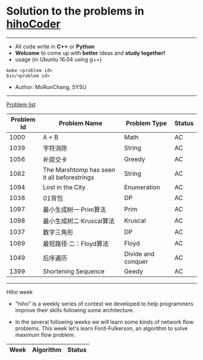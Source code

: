 # Solution to the problems in [hihoCoder](http://hihocoder.com/hiho)

----------

+ All code write in **C++** or **Python**
+ **Welcome** to come up with **better** ideas and **study together!**
+ usage (in Ubuntu 16.04 using g++)
```shell
make <problem id>
bin/<problem id>
```
+ Author: MoRunChang, SYSU


---------

[Problem list](http://hihocoder.com/problemset)

Problem Id | Problem Name | Problem Type | Status
---------|-------|-------|------
1000|A + B|Math|AC
1039|字符消除|String|AC
1056|补提交卡|Greedy|AC
1082|The Marshtomp has seen it all beforestrings|String|AC
1094|Lost in the City|Enumeration|AC
1038|01背包|DP|AC
1097|最小生成树一·Prim算法|Prim|AC
1098|最小生成树二·Kruscal算法|Kruscal|AC
1037|数字三角形|DP|AC
1089|最短路径·二：Floyd算法|Floyd|AC
1049|后序遍历|Divide and conquer|AC
1399|Shortening Sequence|Geedy|AC


----------

Hiho week
+ "hiho" is a weekly series of contest we developed to help programmers improve their skills following some architecture.

+ In the several following weeks we will learn some kinds of network flow problems. This week let's learn Ford-Fulkerson, an algorithm to solve maximum flow problem.

Week | Algorithm | Status
----|-----|-----
